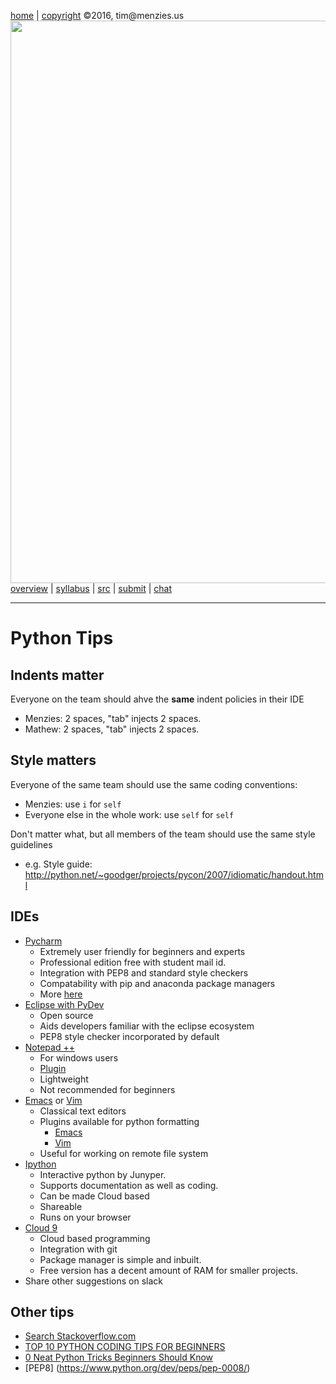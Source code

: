 [home](http://tiny.cc/ase2016) |
[copyright](https://github.com/txt/ase16/blob/master/LICENSE.md) &copy;2016, tim&commat;menzies.us
<br>
[<img width=900 src="https://raw.githubusercontent.com/txt/ase16/master/img/mase16.png">](http://tiny.cc/ase2016)<br>
[overview](https://github.com/txt/ase16/blob/master/doc/overview.md) |
[syllabus](https://github.com/txt/ase16/blob/master/doc/syllabus.md) |
[src](https://github.com/txt/ase16/tree/master/src) |
[submit](http://tiny.cc/ase16give) |
[chat](https://ase16.slack.com/) 


______


# Python Tips

## Indents matter

Everyone on the team should ahve the **same** indent policies in their IDE

- Menzies: 2 spaces, "tab" injects 2 spaces.
- Mathew: 2 spaces, "tab" injects 2 spaces.

## Style matters

Everyone of the same team should use the same coding conventions:

- Menzies: use `i` for `self`
- Everyone else in the whole work: use `self` for `self`

Don't matter what, but all members of the team should use the same style guidelines

- e.g. Style guide: http://python.net/~goodger/projects/pycon/2007/idiomatic/handout.html

## IDEs
- [Pycharm](https://www.jetbrains.com/pycharm/)
  - Extremely user friendly for beginners and experts
  - Professional edition free with student mail id.
  - Integration with PEP8 and standard style checkers
  - Compatability with pip and anaconda package managers
  - More [here](https://www.jetbrains.com/pycharm/features/)
- [Eclipse with PyDev](http://www.pydev.org/)
  - Open source
  - Aids developers familiar with the eclipse ecosystem
  - PEP8 style checker incorporated by default
- [Notepad ++](https://notepad-plus-plus.org/)
  - For windows users
  - [Plugin](http://npppythonscript.sourceforge.net/)
  - Lightweight
  - Not recommended for beginners
- [Emacs](https://www.gnu.org/software/emacs/) or [Vim](http://www.vim.org/)
  - Classical text editors
  - Plugins available for python formatting
    - [Emacs](https://www.emacswiki.org/emacs/PythonProgrammingInEmacs)
    - [Vim](https://realpython.com/blog/python/vim-and-python-a-match-made-in-heaven/)
  - Useful for working on remote file system
- [Ipython](https://ipython.org/)
  - Interactive python by Junyper.
  - Supports documentation as well as coding.
  - Can be made Cloud based 
  - Shareable
  - Runs on your browser
- [Cloud 9](https://c9.io/pricing)
  - Cloud based programming
  - Integration with git
  - Package manager is simple and inbuilt.
  - Free version has a decent amount of RAM for smaller projects. 
- Share other suggestions on slack

## Other tips

+ [Search Stackoverflow.com](http://stackoverflow.com/questions/tagged/python?sort=votes&pageSize=15)
+ [TOP 10 PYTHON CODING TIPS FOR BEGINNERS](http://www.techbeamers.com/top-10-python-coding-tips-for-beginners/)
+ [0 Neat Python Tricks Beginners Should Know](https://www.codementor.io/python/tutorial/python-tricks-for-beginners)
+ [PEP8] (https://www.python.org/dev/peps/pep-0008/)



